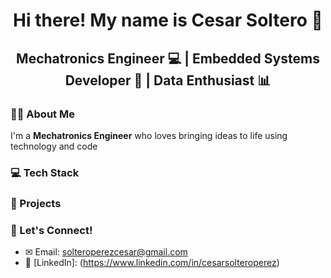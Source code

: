 <!--
**CesarSoltero/CesarSoltero** is a ✨ _special_ ✨ repository because its `README.md` (this file) appears on your GitHub profile.

Here are some ideas to get you started:

- 🔭 I’m currently working on ...
- 🌱 I’m currently learning ...
- 👯 I’m looking to collaborate on ...
- 🤔 I’m looking for help with ...
- 💬 Ask me about ...
- 📫 How to reach me: ...
- 😄 Pronouns: ...
- ⚡ Fun fact: ...
-->
<h1 align="center">Hi there! My name is Cesar Soltero 👋</h1>
<h2 align="center">Mechatronics Engineer 💻 | Embedded Systems Developer 🦾 | Data Enthusiast 📊</h2>

### 👨‍💻 About Me
I'm a **Mechatronics Engineer** who loves bringing ideas to life using technology and code 

### 💻 Tech Stack

### 📌 Projects

### 🤝 Let's Connect!
- ✉ Email: solteroperezcesar@gmail.com
- 💼 [LinkedIn]: (https://www.linkedin.com/in/cesarsolteroperez)
